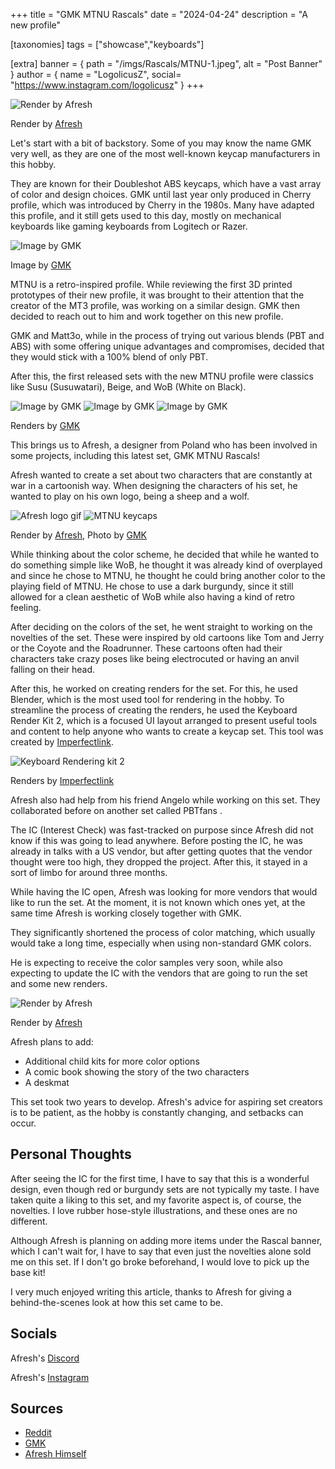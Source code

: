 +++
title = "GMK MTNU Rascals"
date = "2024-04-24"
description = "A new profile"

[taxonomies]
tags = ["showcase","keyboards"]

[extra]
banner = { path = "/imgs/Rascals/MTNU-1.jpeg", alt = "Post Banner" }
author = { name = "LogolicusZ", social= "https://www.instagram.com/logolicusz" }
+++

<img src="/imgs/Rascals/MTNU-1.jpeg" alt="Render by Afresh" title="Rascals" class="TitleImage">

<p class="image-text">Render by <a href="https://www.instagram.com/lykkostudio/">Afresh</a></p>

Let's start with a bit of backstory. Some of you may know the name GMK very well, as they are one of the most well-known keycap manufacturers in this hobby.

They are known for their Doubleshot ABS keycaps, which have a vast array of color and design choices. GMK until last year only produced in Cherry profile, which was introduced by Cherry in the 1980s. Many have adapted this profile, and it still gets used to this day, mostly on mechanical keyboards like gaming keyboards from Logitech or Razer.

<img src="/imgs/Rascals/MTNU-4.webp" alt="Image by GMK" title="Keycap profiles" class="controlflex">

<p class="image-text">Image by <a href="https://www.instagram.com/gmk_keycaps/">GMK</a></p>

MTNU is a retro-inspired profile. While reviewing the first 3D printed prototypes of their new profile, it was brought to their attention that  the creator of the MT3 profile, was working on a similar design. GMK then decided to reach out to him and work together on this new profile.

GMK and Matt3o, while in the process of trying out various blends (PBT and ABS) with some offering unique advantages and compromises, decided that they would stick with a 100% blend of only PBT.

After this, the first released sets with the new MTNU profile were classics like Susu (Susuwatari), Beige, and WoB (White on Black).

<div class="triple">
<img src="/imgs/Rascals/MTNU-7.webp" alt="Image by GMK" title="Image by GMK" class="tripleImage"> 
<img src="/imgs/Rascals/MTNU-8.webp" alt="Image by GMK" title="Image by GMK" class="tripleImage">
<img src="/imgs/Rascals/MTNU-9.webp" alt="Image by GMK" title="Image by GMK" class="tripleImage">
</div>

<p class="image-text">Renders by <a href="https://www.instagram.com/gmk_keycaps/">GMK</a></p>

This brings us to Afresh, a designer from Poland who has been involved in some projects, including this latest set, GMK MTNU Rascals!

Afresh wanted to create a set about two characters that are constantly at war in a cartoonish way. When designing the characters of his set, he wanted to play on his own logo, being a sheep and a wolf.

<div class="duo">
<img src="/imgs/Rascals/MTNU-6.gif" alt="Afresh logo gif" title="Afresh logo gif" class="duoImage"> 
<img src="/imgs/Rascals/MTNU-5.jpeg" alt="MTNU keycaps" title="MTNU keycaps" class="duoImage">
</div>
<p class="image-text">Render by <a href="https://www.instagram.com/lykkostudio/">Afresh</a>, Photo by <a href="https://www.instagram.com/gmk_keycaps/">GMK</a>

While thinking about the color scheme, he decided that while he wanted to do something simple like WoB, he thought it was already kind of overplayed and since he chose to MTNU, he thought he could bring another color to the playing field of MTNU.
He chose to use a dark burgundy, since it still allowed for a clean aesthetic of WoB while also having a kind of retro feeling.

After deciding on the colors of the set, he went straight to working on the novelties of the set. These were inspired by old cartoons like Tom and Jerry or the Coyote and the Roadrunner. These cartoons often had their characters take crazy poses like being electrocuted or having an anvil falling on their head.

After this, he worked on creating renders for the set. For this, he used Blender, which is the most used tool for rendering in the hobby. To streamline the process of creating the renders, he used the Keyboard Render Kit 2, which is a focused UI layout arranged to present useful tools and content to help anyone who wants to create a keycap set. This tool was created by [Imperfectlink](https://imperfectlink.gumroad.com/l/KRK2?layout=profile).

<img src="/imgs/Rascals/MTNU-10.png" alt="Keyboard Rendering kit 2" title="Rascals" class="TitleImage">
<p class="image-text">Renders by <a href="https://imperfectlink.gumroad.com/l/KRK2?layout=profile">Imperfectlink</a></p>

Afresh also had help from his friend Angelo while working on this set. They collaborated before on another set called PBTfans .

The IC (Interest Check) was fast-tracked on purpose since Afresh did not know if this was going to lead anywhere. Before posting the IC, he was already in talks with a US vendor, but after getting quotes that the vendor thought were too high, they dropped the project. After this, it stayed in a sort of limbo for around three months.

While having the IC open, Afresh was looking for more vendors that would like to run the set. At the moment, it is not known which ones yet, at the same time Afresh is working closely together with GMK. 

They significantly shortened the process of color matching, which usually would take a long time, especially when using non-standard GMK colors.

He is expecting to receive the color samples very soon, while also expecting to update the IC with the vendors that are going to run the set and some new renders.

<img src="/imgs/Rascals/MTNU-2.jpeg" alt="Render by Afresh" title="Rascals" class="TitleImage">
<p class="image-text">Render by <a href="https://www.instagram.com/lykkostudio/">Afresh</a></p>


Afresh plans to add:

<ul>
    <li>Additional child kits for more color options</li>
    <li>A comic book showing the story of the two characters</li>
    <li>A deskmat</li>
</ul>


This set took two years to develop. Afresh's advice for aspiring set creators is to be patient, as the hobby is constantly changing, and setbacks can occur.

## Personal Thoughts
After seeing the IC for the first time, I have to say that this is a wonderful design, even though red or burgundy sets are not typically my taste. I have taken quite a liking to this set, and my favorite aspect is, of course, the novelties. I love rubber hose-style illustrations, and these ones are no different. 

Although Afresh is planning on adding more items under the Rascal banner, which I can't wait for, I have to say that even just the novelties alone sold me on this set.
If I don't go broke beforehand, I would love to pick up the base kit!

I very much enjoyed writing this article, thanks to Afresh for giving a behind-the-scenes look at how this set came to be.

## Socials

Afresh's [Discord](https://discord.com/invite/37H3gZ4K44)

Afresh's [Instagram](https://instagram.com/lykkostudio) 

## Sources

<ul>
    <li><a href="https://www.reddit.com/r/MechanicalKeyboards/comments/13yh27f/new_gmk_profile_mtnu_launches_today/">Reddit</a></li>
    <li><a href="https://www.gmk-electronic-design.de/service/faq-tastenkappen">GMK</a></li>
    <li><a href="https://bento.me/afresh">Afresh Himself</a></li>
</ul>